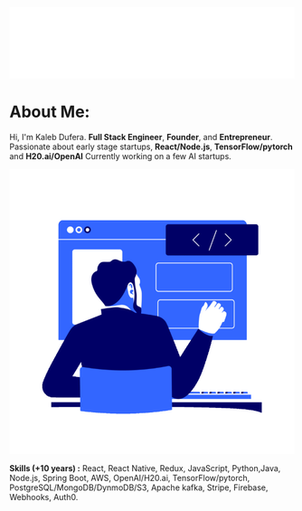 <p align="center">
 <img src="main_.svg"/>
</p> 

# About Me: 
Hi, I'm Kaleb Dufera. **Full Stack Engineer**, **Founder**, and **Entrepreneur**.
Passionate about early stage startups, **React/Node.js**, **TensorFlow/pytorch** and **H20.ai/OpenAI**
Currently working on a few AI startups.

<p align="center">
  <img src="web.gif"/>
</p>

**Skills (+10 years) :** React, React Native, Redux, JavaScript, Python,Java, Node.js, Spring Boot, AWS, OpenAI/H20.ai, TensorFlow/pytorch, PostgreSQL/MongoDB/DynmoDB/S3, Apache kafka, Stripe, Firebase, Webhooks, Auth0.
</br>
